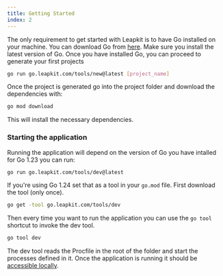 ```yaml
---
title: Getting Started
index: 2
---
```


The only requirement to get started with Leapkit is to have Go installed on your machine. You can download Go from [here](https://golang.org/dl/). Make sure you install the latest version of Go.
Once you have installed Go, you can proceed to generate your first projects

```sh
go run go.leapkit.com/tools/new@latest [project_name]
```

Once the project is generated go into the project folder and download the dependencies with:

```sh
go mod download
```
This will install the necessary dependencies.

### Starting the application
Running the application will depend on the version of Go you have intalled for Go 1.23 you can run:

```sh
go run go.leapkit.com/tools/dev@latest
```

If you're using Go 1.24 set that as a tool in your `go.mod` file. First download the tool (only once).

```sh
go get -tool go.leapkit.com/tools/dev
```

Then every time you want to run the application you can use the `go tool` shortcut to invoke the dev tool.

```sh
go tool dev
```

The dev tool reads the Procfile in the root of the folder and start the processes defined in it.
Once the application is running it should be [accessible locally](http://localhost:3000).

